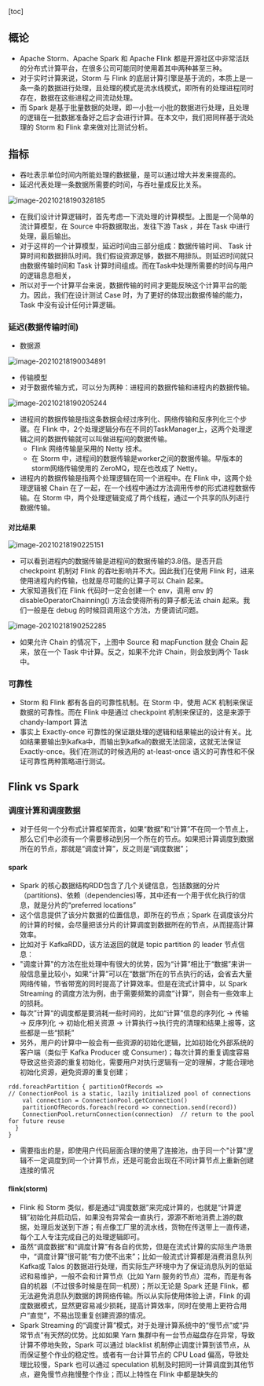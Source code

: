 [toc]
## 概论
- Apache Storm、Apache Spark 和 Apache Flink 都是开源社区中非常活跃的分布式计算平台，在很多公司可能同时使用着其中两种甚至三种。
- 对于实时计算来说，Storm 与 Flink 的底层计算引擎是基于流的，本质上是一条一条的数据进行处理，且处理的模式是流水线模式，即所有的处理进程同时存在，数据在这些进程之间流动处理。
- 而 Spark 是基于批量数据的处理，即一小批一小批的数据进行处理，且处理的逻辑在一批数据准备好之后才会进行计算。在本文中，我们把同样基于流处理的 Storm 和 Flink 拿来做对比测试分析。
## 指标
- 吞吐表示单位时间内所能处理的数据量，是可以通过增大并发来提高的。
- 延迟代表处理一条数据所需要的时间，与吞吐量成反比关系。

![image-20210218190328185](https://kingcall.oss-cn-hangzhou.aliyuncs.com/blog/img/image-20210218190328185.png)
- 在我们设计计算逻辑时，首先考虑一下流处理的计算模型。上图是一个简单的流计算模型，在 Source 中将数据取出，发往下游 Task ，并在 Task 中进行处理，最后输出。
- 对于这样的一个计算模型，延迟时间由三部分组成：数据传输时间、 Task 计算时间和数据排队时间。我们假设资源足够，数据不用排队。则延迟时间就只由数据传输时间和 Task 计算时间组成。而在Task中处理所需要的时间与用户的逻辑息息相关，
- 所以对于一个计算平台来说，数据传输的时间才更能反映这个计算平台的能力。因此，我们在设计测试 Case 时，为了更好的体现出数据传输的能力，Task 中没有设计任何计算逻辑。
### 延迟(数据传输时间)
- 数据源

![image-20210218190034891](https://kingcall.oss-cn-hangzhou.aliyuncs.com/blog/img/image-20210218190034891.png)
- 传输模型
- 对于数据传输方式，可以分为两种：进程间的数据传输和进程内的数据传输。

![image-20210218190205244](https://kingcall.oss-cn-hangzhou.aliyuncs.com/blog/img/image-20210218190205244.png)

- 进程间的数据传输是指这条数据会经过序列化、网络传输和反序列化三个步骤。在 Flink 中，2个处理逻辑分布在不同的TaskManager上，这两个处理逻辑之间的数据传输就可以叫做进程间的数据传输。
    -   Flink 网络传输是采用的 Netty 技术。
    -   在 Storm 中，进程间的数据传输是worker之间的数据传输。早版本的storm网络传输使用的 ZeroMQ，现在也改成了 Netty。
- 进程内的数据传输是指两个处理逻辑在同一个进程中。在 Flink 中，这两个处理逻辑被 Chain 在了一起，在一个线程中通过方法调用传参的形式进程数据传输。在 Storm 中，两个处理逻辑变成了两个线程，通过一个共享的队列进行数据传输。
#### 对比结果

![image-20210218190225151](https://kingcall.oss-cn-hangzhou.aliyuncs.com/blog/img/image-20210218190225151.png)
- 可以看到进程内的数据传输是进程间的数据传输的3.8倍。是否开启 checkpoint 机制对 Flink 的吞吐影响并不大。因此我们在使用 Flink 时，进来使用进程内的传输，也就是尽可能的让算子可以 Chain 起来。
- 大家知道我们在 Flink 代码时一定会创建一个 env，调用 env 的 disableOperatorChainning() 方法会使得所有的算子都无法 chain 起来。我们一般是在 debug 的时候回调用这个方法，方便调试问题。

![image-20210218190252285](https://kingcall.oss-cn-hangzhou.aliyuncs.com/blog/img/image-20210218190252285.png)
- 如果允许 Chain 的情况下，上图中 Source 和 mapFunction 就会 Chain 起来，放在一个 Task 中计算。反之，如果不允许 Chain，则会放到两个 Task 中。

### 可靠性

- Storm 和 Flink 都有各自的可靠性机制。在 Storm 中，使用 ACK 机制来保证数据的可靠性。而在 Flink 中是通过 checkpoint 机制来保证的，这是来源于 chandy-lamport 算法
- 事实上 Exactly-once 可靠性的保证跟处理的逻辑和结果输出的设计有关。比如结果要输出到kafka中，而输出到kafka的数据无法回滚，这就无法保证 Exactly-once。我们在测试的时候选用的 at-least-once 语义的可靠性和不保证可靠性两种策略进行测试。

## Flink vs Spark
### 调度计算和调度数据
- 对于任何一个分布式计算框架而言，如果“数据”和“计算”不在同一个节点上，那么它们中必须有一个需要移动到另一个所在的节点。如果把计算调度到数据所在的节点，那就是“调度计算”，反之则是“调度数据”；

#### spark
- Spark 的核心数据结构RDD包含了几个关键信息，包括数据的分片（partitions)、依赖（dependencies)等，其中还有一个用于优化执行的信息，就是分片的“preferred locations”
- 这个信息提供了该分片数据的位置信息，即所在的节点；Spark 在调度该分片的计算的时候，会尽量把该分片的计算调度到数据所在的节点，从而提高计算效率。
- 比如对于 KafkaRDD，该方法返回的就是 topic partition 的 leader 节点信息：
- "调度计算"的方法在批处理中有很大的优势，因为“计算”相比于“数据”来讲一般信息量比较小，如果“计算”可以在“数据”所在的节点执行的话，会省去大量网络传输，节省带宽的同时提高了计算效率。但是在流式计算中，以 Spark Streaming 的调度方法为例，由于需要频繁的调度”计算“，则会有一些效率上的损耗。
- 每次”计算“的调度都是要消耗一些时间的，比如“计算”信息的序列化 → 传输 → 反序列化 → 初始化相关资源 → 计算执行→执行完的清理和结果上报等，这些都是一些“损耗”
- 另外，用户的计算中一般会有一些资源的初始化逻辑，比如初始化外部系统的客户端（类似于 Kafka Producer 或 Consumer)；每次计算的重复调度容易导致这些资源的重复初始化，需要用户对执行逻辑有一定的理解，才能合理地初始化资源，避免资源的重复创建；
```
rdd.foreachPartition { partitionOfRecords =>
// ConnectionPool is a static, lazily initialized pool of connections
    val connection = ConnectionPool.getConnection()
    partitionOfRecords.foreach(record => connection.send(record))
    ConnectionPool.returnConnection(connection)  // return to the pool for future reuse
  }
}
```
- 需要指出的是，即使用户代码层面合理的使用了连接池，由于同一个"计算"逻辑不一定调度到同一个计算节点，还是可能会出现在不同计算节点上重新创建连接的情况

#### flink(storm)
- Flink 和 Storm 类似，都是通过“调度数据”来完成计算的，也就是“计算逻辑”初始化并启动后，如果没有异常会一直执行，源源不断地消费上游的数据，处理后发送到下游；有点像工厂里的流水线，货物在传送带上一直传递，每个工人专注完成自己的处理逻辑即可。
- 虽然“调度数据”和“调度计算”有各自的优势，但是在流式计算的实际生产场景中，“调度计算”很可能“有力使不出来”；比如一般流式计算都是消费消息队列 Kafka或 Talos 的数据进行处理，而实际生产环境中为了保证消息队列的低延迟和易维护，一般不会和计算节点（比如 Yarn 服务的节点）混布，而是有各自的机器（不过很多时候是在同一机房）；所以无论是 Spark 还是 Flink，都无法避免消息队列数据的跨网络传输。所以从实际使用体验上讲，Flink 的调度数据模式，显然更容易减少损耗，提高计算效率，同时在使用上更符合用户“直觉”，不易出现重复创建资源的情况。
- Spark Streaming 的“调度计算”模式，对于处理计算系统中的“慢节点”或“异常节点”有天然的优势。比如如果 Yarn 集群中有一台节点磁盘存在异常，导致计算不停地失败，Spark 可以通过 blacklist 机制停止调度计算到该节点，从而保证整个作业的稳定性。或者有一台计算节点的 CPU Load 偏高，导致处理比较慢，Spark 也可以通过 speculation 机制及时把同一计算调度到其他节点，避免慢节点拖慢整个作业；而以上特性在 Flink 中都是缺失的
